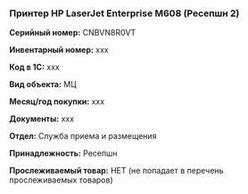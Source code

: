 ###  Принтер HP LaserJet Enterprise M608 (Ресепшн 2) </br>

**Серийный номер:** CNBVN8R0VT </br>

**Инвентарный номер:** xxx </br>

**Код в 1С:** xxx </br> 

**Вид объекта:** МЦ

**Месяц/год покупки:** xxx </br>

**Документы:** xxx </br>

**Отдел:** Служба приема и размещения </br>

**Принадлежность:** Ресепшн</br>

**Прослеживаемый товар:** НЕТ (не попадает в перечень прослеживаемых товаров)
